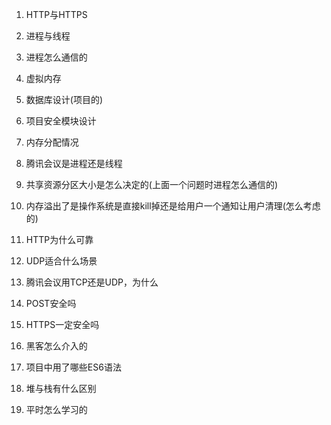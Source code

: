 1. HTTP与HTTPS

2. 进程与线程

3. 进程怎么通信的

4. 虚拟内存

5. 数据库设计(项目的)

6. 项目安全模块设计

7. 内存分配情况

8. 腾讯会议是进程还是线程

9. 共享资源分区大小是怎么决定的(上面一个问题时进程怎么通信的)

10. 内存溢出了是操作系统是直接kill掉还是给用户一个通知让用户清理(怎么考虑的)

11. HTTP为什么可靠

12. UDP适合什么场景

13. 腾讯会议用TCP还是UDP，为什么

14. POST安全吗

15. HTTPS一定安全吗

16. 黑客怎么介入的

17. 项目中用了哪些ES6语法

18. 堆与栈有什么区别

19. 平时怎么学习的